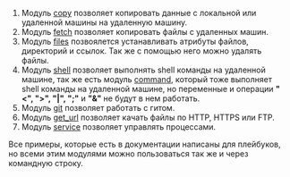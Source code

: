 1. Модуль [copy][1] позволяет копировать данные с локальной или удаленной машины на удаленную машину.
2. Модуль [fetch][2] позволяет копировать файлы с удаленных машин.
3. Модуль [files][3] позвоялется устанавливать атрибуты файлов, директорий и ссылок. Так же с помощью него можно удалять файлы.
4. Модуль [shell][4] позволяет выполнять shell команды на удаленной машине, так же есть модуль [command][5], который тоже выполняет shell команды на удаленной машине, но переменные и операции **"<", ">", "|", ";"** и **"&"** не будут в нем работать.
5. Модуль [git][6] позволяет работать с гитом.
6. Модуль [get_url][7] позволяет качать файлы по HTTP, HTTPS или FTP.
7. Модуль [service][8] позволяет управлять процессами.

Все примеры, которые есть в документации написаны для плейбуков, но всеми этим модулями можно пользоваться так же и через командную строку.




[1]: https://docs.ansible.com/ansible/2.9/modules/copy_module.html#copy-module
[2]: https://docs.ansible.com/ansible/2.9/modules/fetch_module.html#parameter-flat
[3]: https://docs.ansible.com/ansible/2.9/modules/file_module.html#file-module
[4]: https://docs.ansible.com/ansible/2.9/modules/shell_module.html#shell-module
[5]: https://docs.ansible.com/ansible/2.9/modules/command_module.html#command-module
[6]: https://docs.ansible.com/ansible/2.9/modules/git_module.html#git-module
[7]: https://docs.ansible.com/ansible/2.9/modules/get_url_module.html#get-url-module
[8]: https://docs.ansible.com/ansible/2.9/modules/service_module.html#service-module